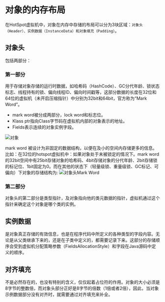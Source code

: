 # 对象的内存布局

在HotSpot虚拟机中，对象在内存中存储的布局可以分为3块区域：`对象头（Header）、实例数据（InstanceData）和对象填充（Padding）`。

## 对象头

包括两部分：

### 第一部分

用于存储对象存储的运行时数据，如哈希码（HashCode）、GC分代年龄、锁状态标志、线程持有的锁、偏向线程ID、偏向时间戳等，这部分数据的长度在32位和64位的虚拟机（未开启压缩指针）中分别为32bit和64bit，官方称为“Mark Word”。

- mark word被分成两部分，lock word和标志位。
- Klass ptr指向Class字节码在虚拟机内部的对象表示的地址。
- Fields表示连续的对象实例字段。

![对象](https://upload-images.jianshu.io/upload_images/2184951-a4d16925b1f3d421.png?imageMogr2/auto-orient/)

mark word 被设计为非固定的数据结构，以便在及小的空间内存储更多的信息。比如：在32位的hotspot虚拟机中：如果对象处于未被锁定的情况下。mark word 的32bit空间中有25bit存储对象的哈希码、4bit存储对象的分代年龄、2bit存储锁的标记位、1bit固定为0。而在其他的状态下（轻量级锁、重量级锁、GC标记、可偏向）下对象的存储结构为:
![对象头Mark Word](https://upload-images.jianshu.io/upload_images/2184951-96c64ed6c9f3316e.png?imageMogr2/auto-orient/)

### 第二部分

对象头的第二部分是类型指针，及对象指向他的类元数据的指针，虚拟机通过这个指针来确定这个对象是哪个类的实例。

## 实例数据

是对象真正存储的有效信息，也是在程序代码中所定义的各种类型的字段内容。无论是从父类继承下来的，还是在子类中定义的，都需要记录下来。这部分的存储顺序会受到虚拟机分配策略参数（FieldsAllocationStyle）和字段在Java源码中定义的顺序。

## 对齐填充

不是必然存在的，也没有特别的含义，仅仅起着占位符的作用。对象的大小必须是8字节的整数倍，而对象头部分正好是8字节的倍数（1倍或者2倍），因此，当对象示例数据部分没有对齐时，就需要通过对齐填充来补全。


